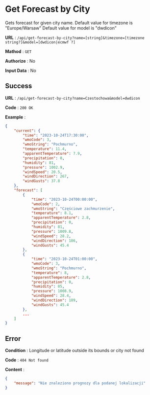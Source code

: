 # Get Forecast by City

Gets forecast for given city name.
Default value for timezone is "Europe/Warsaw"
Default value for model is "dwdicon"

**URL** : `/api/get-forecast-by-city?name=[string]&timezone=[timezone string?]&model=[dwdicon|ecmwf ?]`

**Mathod** : `GET`

**Authorize** : No

**Input Data** : No

## Success

**URL** : `/api/get-forecast-by-city?name=Czestochowa&model=dwdicon`

**Code** : `200 OK`

**Example** :

```json
{
    "current": {
        "time": "2023-10-24T17:30:00",
        "wmoCode": 3,
        "wmoString": "Pochmurno",
        "temperature": 11.4,
        "apparentTemperature": 7.9,
        "precipitation": 0,
        "humidity": 81,
        "pressure": 1002.9,
        "windSpeed": 20.5,
        "windDirection": 267,
        "windGusts": 37.8
    },
    "forecast": [
        {
            "time": "2023-10-24T00:00:00",
            "wmoCode": 2,
            "wmoString": "Częściowe zachmurzenie",
            "temperature": 8.1,
            "apparentTemperature": 2.8,
            "precipitation": 0,
            "humidity": 81,
            "pressure": 1009.8,
            "windSpeed": 28.2,
            "windDirection": 186,
            "windGusts": 45.4
        },
        {
            "time": "2023-10-24T01:00:00",
            "wmoCode": 3,
            "wmoString": "Pochmurno",
            "temperature": 8,
            "apparentTemperature": 2.8,
            "precipitation": 0,
            "humidity": 85,
            "pressure": 1008.9,
            "windSpeed": 28.4,
            "windDirection": 189,
            "windGusts": 45.4
        },
        ...
    ]
}
```

## Error

**Condition** : Longitude or latitude outside its bounds or city not found

**Code** : `404 Not found`

**Content** :

```json
{
    "message": "Nie znaleziono prognozy dla podanej lokalizacji"
}
```
